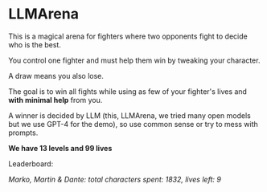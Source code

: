 # LLMArena

This is a magical arena for fighters where two opponents fight to decide who is the best. 

You control one fighter and must help them win by tweaking your character. 

A draw means you also lose.

The goal is to win all fights while using as few of your fighter's lives and **with minimal help** from you.

A winner is decided by LLM (this, LLMArena, we tried many open models but we use GPT-4 for the demo), so use common sense or try to mess with prompts.

**We have 13 levels and 99 lives**

Leaderboard:

_Marko, Martin & Dante: total characters spent: 1832, lives left: 9_
